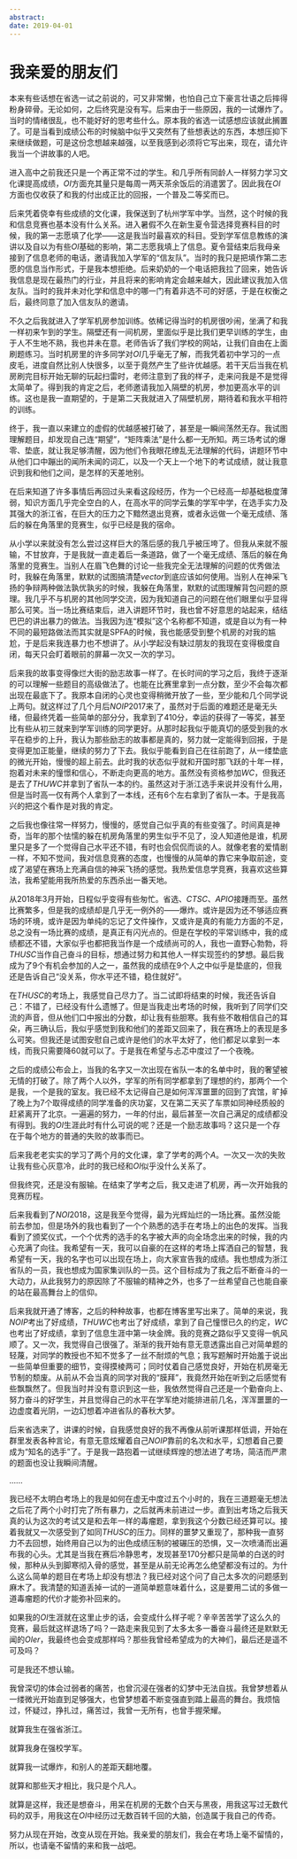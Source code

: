 ```yaml
---
abstract: 
date: 2019-04-01
---
```


# 我亲爱的朋友们

本来有些话想在省选一试之前说的，可又非常懒，也怕自己立下豪言壮语之后摔得粉身碎骨。无论如何，之后终究是没有写。后来由于一些原因，我的一试爆炸了。当时的情绪很乱，也不能好好的思考些什么。原本我的省选一试感想应该就此搁置了。可是当看到成绩公布的时候脑中似乎又突然有了些想表达的东西，本想压抑下来继续做题，可是这份念想越来越强，以至我感到必须将它写出来，现在，请允许我当一个讲故事的人吧。

进入高中之前我还只是一个再正常不过的学生。和几乎所有同龄人一样努力学习文化课提高成绩，$OI$方面充其量只是每周一两天茶余饭后的消遣罢了。因此我在$OI$方面也仅收获了和我的付出成正比的回报，一个普及二等奖而已。

后来凭着侥幸有些成绩的文化课，我保送到了杭州学军中学。当然，这个时候的我和信息竞赛也基本没有什么关系。进入暑假不久在新生夏令营选择竞赛科目的时候，我的第一志愿填了化学——这是我当时最喜欢的科目。受到学军信息教练的演讲以及自以为有些$OI$基础的影响，第二志愿我填上了信息。夏令营结束后我母亲接到了信息老师的电话，邀请我加入学军的“信友队”。当时的我只是把填作第二志愿的信息当作形式，于是我本想拒绝。后来奶奶的一个电话把我拉了回来，她告诉我信息是现在最热门的行业，并且将来的影响肯定会越来越大，因此建议我加入信友队。当时的我并未对化学和信息中的哪一门有着非选不可的好感，于是在权衡之后，最终同意了加入信友队的邀请。

不久之后我就进入了学军机房参加训练。依稀记得当时的机房很吵闹，坐满了和我一样初来乍到的学生。隔壁还有一间机房，里面似乎是比我们更早训练的学生，由于人不生地不熟，我也并未在意。老师告诉了我们学校的网站，让我们自由在上面刷题练习。当时机房里的许多同学对$OI$几乎毫无了解，而我凭着初中学习的一点皮毛，进度自然比别人快很多，以至于竟然产生了些许优越感。若干天后当我在机房刷完目标开始无聊的玩起扫雷时，老师注意到了我的样子，走来问我是不是觉得太简单了。得到我的肯定之后，老师邀请我加入隔壁的机房，参加更高水平的训练。这也是我一直期望的，于是第二天我就进入了隔壁机房，期待着和我水平相符的训练。

终于，我一直以来建立的虚假的优越感被打破了，甚至是一瞬间荡然无存。我试图理解题目，却发现自己连“期望”，“矩阵乘法”是什么都一无所知。两三场考试的爆零、垫底，就让我足够清醒，因为他们令我眼花缭乱无法理解的代码，讲题环节中从他们口中蹦出的闻所未闻的词汇，以及一个天上一个地下的考试成绩，就让我意识到我和他们之间，是怎样的天差地别。

在后来知道了许多事情后再回过头来看这段经历，作为一个已经高一却基础极度薄弱，知识方面几乎完全空白的人，在高水平的同学云集的学军中学，在选手实力及其强大的浙江省，在巨大的压力之下黯然退出竞赛，或者永远做一个毫无成绩、落后的躲在角落里的竞赛生，似乎已经是我的宿命。

从小学以来就没有怎么尝过这样巨大的落后感的我几乎被压垮了。但我从来就不服输，不甘放弃，于是我就一直走着后一条道路，做了一个毫无成绩、落后的躲在角落里的竞赛生。当别人在眉飞色舞的讨论一些我完全无法理解的问题的优秀做法时，我躲在角落里，默默的试图搞清楚$vector$到底应该如何使用。当别人在神采飞扬的争辩两种做法孰优孰劣的时候，我躲在角落里，默默的试图理解背包问题的原理。我几乎不与机房的其他同学交流，因为我知道自己的问题在他们眼里似乎显得那么可笑。当一场比赛结束后，进入讲题环节时，我也曾不好意思的站起来，结结巴巴的讲出暴力的做法。当我因为连“模拟”这个名称都不知道，或是自以为有一种不同的最短路做法而其实就是SPFA的时候，我也能感受到整个机房的对我的尴尬，于是后来我连暴力也不想讲了。从小学起没有缺过朋友的我现在变得极度自闭，每天只会盯着眼前的屏幕一次又一次的学习。

后来我的故事变得像烂大街的励志故事一样了。在长时间的学习之后，我终于逐渐的可以理解一些题目的高级做法了。也能在比赛里拿到一点分数，至少不会每次都出现在最底下了。我原本自闭的心灵也变得稍微开放了一些，至少能和几个同学说上两句。就这样过了几个月后$NOIP2017$来了，虽然对于后面的难题还是毫无头绪，但最终凭着一些简单的部分分，我拿到了$410$分，幸运的获得了一等奖，甚至比有些从初三就来到学军训练的同学更好。从那时起我似乎能真切的感受到我的水平在稳步的上升，我认为那些励志的故事都是真的，努力就一定能得到回报，于是变得更加正能量，继续的努力了下去。我似乎能看到自己在往前跑了，从一缕垫底的微光开始，慢慢的超上前去。此时我的状态似乎就和开国时那飞跃的十年一样，抱着对未来的憧憬和信心，不断走向更高的地方。虽然没有资格参加$WC$，但我还是去了$THUWC$并拿到了省队一本的约。虽然这对于浙江选手来说并没有什么用，但是当时高一仅有两个人拿到了一本线，还有6个左右拿到了省队一本。于是我高兴的把这个看作是对我的肯定。

之后我也像往常一样努力，慢慢的，感觉自己似乎真的有些变强了。时间真是神奇，当年的那个怯懦的躲在机房角落里的男生似乎不见了，没人知道他是谁，机房里只是多了一个觉得自己水平还不错，有时也会侃侃而谈的人。就像老套的爱情剧一样，不知不觉间，我对信息竞赛的态度，也慢慢的从简单的靠它来争取前途，变成了渴望在赛场上充满自信的神采飞扬的感觉。我热爱信息学竞赛，我喜欢这些算法，我希望能用我所热爱的东西杀出一番天地。

从$2018$年$3$月开始，日程似乎变得有些匆忙。省选、$CTSC$、$APIO$接踵而至。虽然比赛繁多，但是我的成绩却是几乎无一例外的——爆炸。或许是因为还不够适应赛场的环境，或许是因为单纯的忘记了文件操作，又或许是真的有能力方面的不足，总之没有一场比赛的成绩，是真正有闪光点的。但是在学校的平常训练中，我的成绩都还不错，大家似乎也都把我当作是一个成绩尚可的人，我也一直野心勃勃，将$THUSC$当作自己奋斗的目标，想通过努力和其他人一样实现签约的梦想。最后我成为了$9$个有机会参加的人之一，虽然我的成绩在$9$个人之中似乎是垫底的，但我还是告诉自己“没关系，你水平还不错，稳住就好”。

在$THUSC$的考场上，我感觉自己尽力了。当二试即将结束的时候，我还告诉自己：不错了，已经没有什么遗憾了。但是当我走出考场的时候，我听到了同学们交流的声音，但从他们口中报出的分数，却让我有些胆寒。我有些不敢相信自己的耳朵，再三确认后，我似乎感觉到我和他们的差距又回来了，我在赛场上的表现是多么可笑。但我还是试图安慰自己或许是他们的水平太好了，他们都足以拿到一本线，而我只需要降$60$就可以了。于是我在希望与忐忑中度过了一个夜晚。

之后的成绩公布会上，当我的名字又一次出现在省队一本的名单中时，我的奢望被无情的打破了。除了两个人以外，学军的所有同学都拿到了理想的约，那两个一个是我，一个是我的室友。我已经不太记得自己是如何浑浑噩噩的回到了宾馆，旷掉了晚上为$7$个取得成绩的同学准备的庆功宴，又在第二天买了车票如同神经质般的赶紧离开了北京。一遍遍的努力，一年的付出，最后甚至一次自己满足的成绩都没有得到。我的$OI$生涯此时有什么可说的呢？还是一个励志故事吗？这只是一个存在于每个地方的普通的失败的故事而已。

后来我老老实实的学习了两个月的文化课，拿了学考的两个$A$。一次又一次的失败让我有些心灰意冷，此时的我已经和$OI$似乎没什么关系了。

但我终究，还是没有服输。在结束了学考之后，我又走进了机房，再一次开始我的竞赛历程。

后来我看到了$NOI2018$，这是我至今觉得，最为光辉灿烂的一场比赛。虽然没能前去参加，但是场外的我也看到了一个个熟悉的选手在考场上的出色的发挥。当我看到了颁奖仪式，一个个优秀的选手的名字被大声的向全场念出来的时候，我的内心充满了向往。我希望有一天，我可以自豪的在这样的考场上挥洒自己的智慧，我希望有一天，我的名字也可以出现在场上，向大家宣告我的成绩。我也想成为浙江省队的一员，我也想成为国家集训队的一员。这个目标成为了我之后不断奋斗的一大动力，从此我努力的原因除了不服输的精神之外，也多了一丝希望自己也能自豪的站在最高舞台上的信仰。

后来我就开通了博客，之后的种种故事，也都在博客里写出来了。简单的来说，我$NOIP$考出了好成绩，$THUWC$也考出了好成绩，拿到了自己憧憬已久的约定，$WC$也考出了好成绩，拿到了信息生涯中第一块金牌。我的竞赛之路似乎又变得一帆风顺了。又一次，我觉得自己很强了。渐渐的我开始有意无意透露出自己对简单题的轻蔑，对同学的教授也不知不觉多了一丝不耐烦的气息；我写题解时开始羞于说出一些简单但重要的细节，变得摸棱两可；同时仗着自己感觉良好，开始在机房毫无节制的颓废。从前从不会当真的同学对我的“膜拜”，我竟然开始在听到之后感觉有些飘飘然了。但我当时并没有意识到这一些，我依然觉得自己还是一个勤奋向上、努力奋斗的好学生，并且觉得自己的水平在学军绝对能排进前几名，浑浑噩噩的一边虚度着光阴，一边幻想着冲进省队的春秋大梦。

后来省选来了，讲课的时候，自我感觉良好的我不再像从前听课那样低调，开始在群里发表各种言论，有意无意炫耀着自己$NOIP$靠前的名次和水平，幻想着自己要成为“知名的选手”了。于是我一路抱着一试继续辉煌的想法进了考场，简洁而严肃的题面也没让我瞬间清醒。

......

我已经不太明白考场上的我是如何在虚无中度过五个小时的，我在三道题毫无想法之后花了两个小时打完了所有暴力，之后就再未前进过一步。直到出考场之后我天真的认为这次的考试又是和去年一样的毒瘤题，拿到我这个分数已经还算可以。接着我就又一次感受到了如同$THUSC$的压力。同样的噩梦又重现了，那种我一直努力不去回想，始终用自己以为的出色成绩压制的被碾压的恐惧，又一次喷涌而出遍布我的心头。尤其是当我在赛后冷静思考，发现甚至$170$分都只是简单的白送的时候，那种从头到脚寒彻入骨的感觉，甚至是从前无论再怎么绝望都没有过的。为什么这么简单的题目在考场上却没有想法？我已经对这个问了自己太多次的问题感到麻木了。我清楚的知道丢掉一试的一道简单题意味着什么，这是要用二试的多做一道毒瘤题的代价才能弥补回来的。

如果我的$OI$生涯就在这里止步的话，会变成什么样子呢？辛辛苦苦学了这么久的竞赛，最后就这样退场了吗？一路走来我见到了太多太多一番奋斗最终还是默默无闻的$OIer$，我最终也会变成那样吗？那些我曾经希望成为的大神们，最后还是遥不可及吗？

可是我还不想认输。

我曾深切的体会过弱者的痛苦，也曾沉浸在强者的幻梦中无法自拔。我曾梦想着从一缕微光开始直到足够强大，也曾梦想着不断变强直到踏上最高的舞台。我烦恼过，怀疑过，挣扎过，痛苦过，我曾一无所有，也曾手握荣耀。

就算我生在强省浙江。

就算我身在强校学军。

就算我一试爆炸，和别人的差距天翻地覆。

就算和那些天才相比，我只是个凡人。

就算是这样，我还是想奋斗，用呆在机房的无数个白天与黑夜，用我这写过无数代码的双手，用我这在$OI$中经历过无数百转千回的大脑，创造属于我自己的传奇。

努力从现在开始，改变从现在开始。我亲爱的朋友们，我会在考场上毫不留情的，所以，也请毫不留情的来和我一战吧。